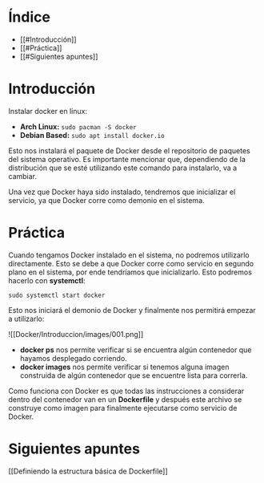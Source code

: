 # Índice

- [[#Introducción]]
- [[#Práctica]]
- [[#Siguientes apuntes]]
# Introducción

Instalar docker en linux:

- **Arch Linux:** `sudo pacman -S docker`
- **Debian Based:** `sudo apt install docker.io`

Esto nos instalará el paquete de Docker desde el repositorio de paquetes del sistema operativo. Es importante mencionar que, dependiendo de la distribución que se esté utilizando este comando para instalarlo, va a cambiar. 

Una vez que Docker haya sido instalado, tendremos que inicializar el servicio, ya que Docker corre como demonio en el sistema.
# Práctica

Cuando tengamos Docker instalado en el sistema, no podremos utilizarlo directamente. Esto se debe a que Docker corre como servicio en segundo plano en el sistema, por ende tendríamos que inicializarlo. Esto podremos hacerlo con **systemctl**:

```shell
sudo systemctl start docker
```

Esto nos iniciará el demonio de Docker y finalmente nos permitirá empezar a utilizarlo:

![[Docker/Introduccion/images/001.png]]

- **docker ps** nos permite verificar si se encuentra algún contenedor que hayamos desplegado corriendo.
- **docker images** nos permite verificar si tenemos alguna imagen construida de algún contenedor que se encuentre lista para correrla.

Como funciona con Docker es que todas las instrucciones a considerar dentro del contenedor van en un **Dockerfile** y después este archivo se construye como imagen para finalmente ejecutarse como servicio de Docker.

# Siguientes apuntes

[[Definiendo la estructura básica de Dockerfile]]